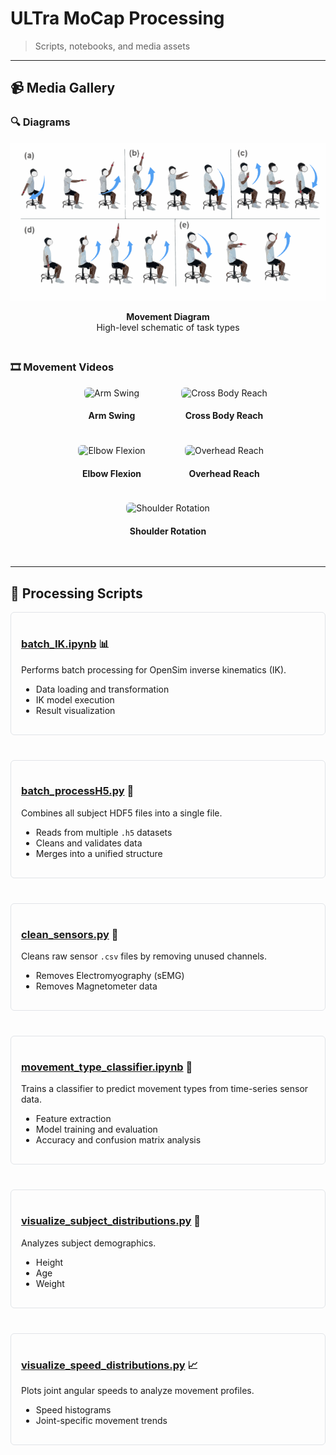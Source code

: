 # ULTra MoCap Processing

> Scripts, notebooks, and media assets

---

## 📹 Media Gallery

### 🔍 Diagrams

<div style="display: flex; justify-content: space-around; flex-wrap: wrap; gap: 20px; margin-bottom: 30px;">
  <!-- <div style="flex: 1; min-width: 300px; text-align: center;">
    <img src="media/marker_and_sensor.png" alt="Marker and Sensor Layout" style="max-width: 100%;">
    <p><strong>Marker + Sensor Layout</strong><br>Placement of IMUs and markers</p>
  </div> -->
  <div style="flex: 1; min-width: 300px; text-align: center;">
    <img src="media/movement_diagram.png" alt="Movement Diagram" style="max-width: 100%;">
    <p><strong>Movement Diagram</strong><br>High-level schematic of task types</p>
  </div>
</div>

### 🎞️ Movement Videos

<div style="display: flex; justify-content: center; gap: 20px; flex-wrap: wrap; margin-bottom: 30px;">
  <div style="flex: 0 0 160px; text-align: center;">
    <img src="media/armswing.gif" alt="Arm Swing" style="width: 100%; border-radius: 6px;">
    <h4>Arm Swing</h4>
  </div>
  <div style="flex: 0 0 160px; text-align: center;">
    <img src="media/crossbody.gif" alt="Cross Body Reach" style="width: 100%; border-radius: 6px;">
    <h4>Cross Body Reach</h4>
  </div>
  <div style="flex: 0 0 160px; text-align: center;">
    <img src="media/elbowflex.gif" alt="Elbow Flexion" style="width: 100%; border-radius: 6px;">
    <h4>Elbow Flexion</h4>
  </div>
  <div style="flex: 0 0 160px; text-align: center;">
    <img src="media/overheadreach.gif" alt="Overhead Reach" style="width: 100%; border-radius: 6px;">
    <h4>Overhead Reach</h4>
  </div>
  <div style="flex: 0 0 160px; text-align: center;">
    <img src="media/shoulderrotation.gif" alt="Shoulder Rotation" style="width: 100%; border-radius: 6px;">
    <h4>Shoulder Rotation</h4>
  </div>
</div>

---

## 📂 Processing Scripts

<div class="scripts-container" style="display: grid; grid-template-columns: repeat(auto-fill, minmax(450px, 1fr)); gap: 20px;">

  <div class="script-card" style="border: 1px solid #e1e4e8; border-radius: 6px; padding: 16px; margin-bottom: 20px;">
    <h3><a href="processing/batch_IK.ipynb">batch_IK.ipynb</a> 📊</h3>
    <p>Performs batch processing for OpenSim inverse kinematics (IK).</p>
    <ul>
      <li>Data loading and transformation</li>
      <li>IK model execution</li>
      <li>Result visualization</li>
    </ul>
  </div>

  <div class="script-card" style="border: 1px solid #e1e4e8; border-radius: 6px; padding: 16px; margin-bottom: 20px;">
    <h3><a href="processing/batch_processH5.py">batch_processH5.py</a> 🔄</h3>
    <p>Combines all subject HDF5 files into a single file.</p>
    <ul>
      <li>Reads from multiple <code>.h5</code> datasets</li>
      <li>Cleans and validates data</li>
      <li>Merges into a unified structure</li>
    </ul>
  </div>

  <div class="script-card" style="border: 1px solid #e1e4e8; border-radius: 6px; padding: 16px; margin-bottom: 20px;">
    <h3><a href="processing/clean_sensors.py">clean_sensors.py</a> 🧹</h3>
    <p>Cleans raw sensor <code>.csv</code> files by removing unused channels.</p>
    <ul>
      <li>Removes Electromyography (sEMG)</li>
      <li>Removes Magnetometer data</li>
    </ul>
  </div>

  <div class="script-card" style="border: 1px solid #e1e4e8; border-radius: 6px; padding: 16px; margin-bottom: 20px;">
    <h3><a href="processing/movement_type_classifier.ipynb">movement_type_classifier.ipynb</a> 🤖</h3>
    <p>Trains a classifier to predict movement types from time-series sensor data.</p>
    <ul>
      <li>Feature extraction</li>
      <li>Model training and evaluation</li>
      <li>Accuracy and confusion matrix analysis</li>
    </ul>
  </div>

  <div class="script-card" style="border: 1px solid #e1e4e8; border-radius: 6px; padding: 16px; margin-bottom: 20px;">
    <h3><a href="processing/visualize_subject_distributions.py">visualize_subject_distributions.py</a> 👥</h3>
    <p>Analyzes subject demographics.</p>
    <ul>
      <li>Height</li>
      <li>Age</li>
      <li>Weight</li>
    </ul>
  </div>

  <div class="script-card" style="border: 1px solid #e1e4e8; border-radius: 6px; padding: 16px; margin-bottom: 20px;">
    <h3><a href="processing/visualize_speed_distributions.py">visualize_speed_distributions.py</a> 📈</h3>
    <p>Plots joint angular speeds to analyze movement profiles.</p>
    <ul>
      <li>Speed histograms</li>
      <li>Joint-specific movement trends</li>
    </ul>
  </div>

</div>